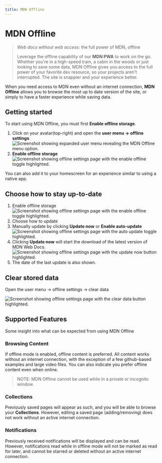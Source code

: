 ```yaml
---
title: MDN Offline
---
```


# MDN Offline

> _Web docs without web access_: the full power of MDN, offline
>
> Leverage the offline capability of our **MDN PWA** to work on the go. Whether you're in a high-speed train, a cabin in the woods or just looking to save some data, MDN Offline gives you access to the full power of your favorite dev resource, so your projects aren't interrupted. The site is snappier and your experience better.

When you need access to MDN even without an internet connection, **MDN Offline** allows you to browse the most up to date version of the site, or simply to have a faster experience while saving data.

## Getting started

To start using MDN Offline, you must first **Enable offline storage**.

1. Click on your avatar(top-right) and open the **user menu → offline settings**
   ![Screenshot showing expanded user menu revealing the MDN Offline menu option.](/assets/plus-docs/offline/desktop-offline-user-menu.png)
2. **Enable offline storage**
   ![Screenshot showing offline settings page with the enable offline toggle highlighted.](/assets/plus-docs/offline/desktop-offline-enable-offline.png)

You can also add it to your homescreen for an experience similar to using a native app.

## Choose how to stay up-to-date

1. Enable offline storage
   ![Screenshot showing offline settings page with the enable offline toggle highlighted.](/assets/plus-docs/offline/desktop-offline-enable-offline.png)
2. Choose how to update
3. Manually update by clicking **Update now** or **Enable auto-update**
   ![Screenshot showing offline settings page with the auto update toggle highlighted.](/assets/plus-docs/offline/desktop-offline-enable-auto-update.png)
4. Clicking **Update now** will start the download of the latest version of MDN Web Docs.
   ![Screenshot showing offline settings page with the update now button highlighted.](/assets/plus-docs/offline/desktop-offline-manual-update.png)
5. The date of the last update is also shown.

## Clear stored data

Open the user menu → offline settings → clear data

![Screenshot showing offline settings page with the clear data button highlighted.](/assets/plus-docs/offline/desktop-offline-clear-data.png)

## Supported Features

Some insight into what can be expected from using MDN Offline

### Browsing Content

If offline mode is enabled, offline content is preferred. All content works without an internet connection, with the exception of a few github-based examples and large video files. You can also indicate you prefer offline content even when online.

> NOTE: MDN Offline cannot be used while in a private or incognito window.

### Collections

Previously saved pages will appear as such, and you will be able to browse your **Collections**.
However, editing a saved page (adding/removing) does not work without an active internet connection.

### Notifications

Previously received notifications will be displayed and can be read.
However, notifications read while in offline mode will not be marked as read for later, and cannot be starred or deleted without an active internet connection.
